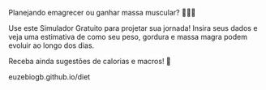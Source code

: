 Planejando emagrecer ou ganhar massa muscular? 💪🏋️‍♀️

Use este Simulador Gratuito para projetar sua jornada! Insira seus dados e veja uma estimativa de como seu peso, gordura e massa magra podem evoluir ao longo dos dias.

Receba ainda sugestões de calorias e macros! 🍎

 euzebiogb.github.io/diet
